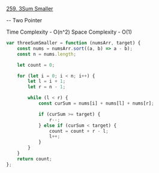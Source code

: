 [259. 3Sum Smaller](https://leetcode.com/problems/3sum-smaller/)

-- Two Pointer

Time Complexity - O(n^2)
Space Complexity - O(1)

```javascript
var threeSumSmaller = function (numsArr, target) {
	const nums = numsArr.sort((a, b) => a - b);
	const n = nums.length;

	let count = 0;

	for (let i = 0; i < n; i++) {
		let l = i + 1;
		let r = n - 1;

		while (l < r) {
			const curSum = nums[i] + nums[l] + nums[r];

			if (curSum >= target) {
				r--;
			} else if (curSum < target) {
				count = count + r - l;
				l++;
			}
		}
	}
	return count;
};
```
